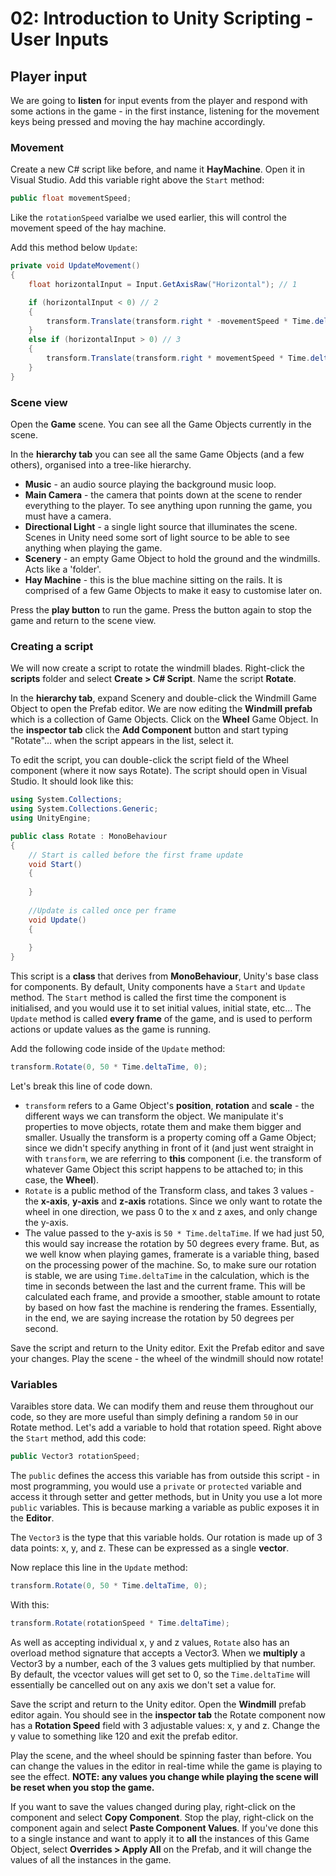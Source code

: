# 02: Introduction to Unity Scripting - User Inputs

## Player input

We are going to **listen** for input events from the player and respond with some actions in the game - in the first instance, listening for the movement keys being pressed and moving the hay machine accordingly.

### Movement

Create a new C# script like before, and name it **HayMachine**. Open it in Visual Studio. Add this variable right above the `Start` method:

```csharp
public float movementSpeed;
```

Like the `rotationSpeed` varialbe we used earlier, this will control the movement speed of the hay machine.

Add this method below `Update`:

```csharp
private void UpdateMovement()
{
    float horizontalInput = Input.GetAxisRaw("Horizontal"); // 1

    if (horizontalInput < 0) // 2
    {
        transform.Translate(transform.right * -movementSpeed * Time.deltaTime);
    }
    else if (horizontalInput > 0) // 3
    {
        transform.Translate(transform.right * movementSpeed * Time.deltaTime);
    }
}
```

### Scene view

Open the **Game** scene. You can see all the Game Objects currently in the scene.

In the **hierarchy tab** you can see all the same Game Objects (and a few others), organised into a tree-like hierarchy.

- **Music** - an audio source playing the background music loop.
- **Main Camera** - the camera that points down at the scene to render everything to the player. To see anything upon running the game, you must have a camera.
- **Directional Light** - a single light source that illuminates the scene. Scenes in Unity need some sort of light source to be able to see anything when playing the game.
- **Scenery** - an empty Game Object to hold the ground and the windmills. Acts like a 'folder'.
- **Hay Machine** - this is the blue machine sitting on the rails. It is comprised of a few Game Objects to make it easy to customise later on.

Press the **play button** to run the game. Press the button again to stop the game and return to the scene view.

### Creating a script

We will now create a script to rotate the windmill blades. Right-click the **scripts** folder and select **Create > C# Script**. Name the script **Rotate**.

In the **hierarchy tab**, expand Scenery and double-click the Windmill Game Object to open the Prefab editor. We are now editing the **Windmill prefab** which is a collection of Game Objects. Click on the **Wheel** Game Object. In the **inspector tab** click the **Add Component** button and start typing "Rotate"... when the script appears in the list, select it.

To edit the script, you can double-click the script field of the Wheel component (where it now says Rotate). The script should open in Visual Studio. It should look like this:

```csharp
using System.Collections;
using System.Collections.Generic;
using UnityEngine;

public class Rotate : MonoBehaviour
{
    // Start is called before the first frame update
    void Start()
    {
    
    }
    
    //Update is called once per frame
    void Update()
    {
    
    }
}
```

This script is a **class** that derives from **MonoBehaviour**, Unity's base class for components. By default, Unity components have a `Start` and `Update` method. The `Start` method is called the first time the component is initialised, and you would use it to set initial values, initial state, etc... The `Update` method is called **every frame** of the game, and is used to perform actions or update values as the game is running.

Add the following code inside of the `Update` method:

```csharp
transform.Rotate(0, 50 * Time.deltaTime, 0);
```

Let's break this line of code down.

- `transform` refers to a Game Object's **position**, **rotation** and **scale** - the different ways we can transform the object. We manipulate it's properties to move objects, rotate them and make them bigger and smaller. Usually the transform is a property coming off a Game Object; since we didn't specify anything in front of it (and just went straight in with `transform`, we are referring to **this** component (i.e. the transform of whatever Game Object this script happens to be attached to; in this case, the **Wheel**).
- `Rotate` is a public method of the Transform class, and takes 3 values - the **x-axis**, **y-axis** and **z-axis** rotations. Since we only want to rotate the wheel in one direction, we pass 0 to the x and z axes, and only change the y-axis.
- The value passed to the y-axis is `50 * Time.deltaTime`. If we had just 50, this would say increase the rotation by 50 degrees every frame. But, as we well know when playing games, framerate is a variable thing, based on the processing power of the machine. So, to make sure our rotation is stable, we are using `Time.deltaTime` in the calculation, which is the time in seconds between the last and the current frame. This will be calculated each frame, and provide a smoother, stable amount to rotate by based on how fast the machine is rendering the frames. Essentially, in the end, we are saying increase the rotation by 50 degrees per second.

Save the script and return to the Unity editor. Exit the Prefab editor and save your changes. Play the scene - the wheel of the windmill should now rotate!

### Variables

Varaibles store data. We can modify them and reuse them throughout our code, so they are more useful than simply defining a random `50` in our Rotate method. Let's add a variable to hold that rotation speed. Right above the `Start` method, add this code:

```csharp
public Vector3 rotationSpeed;
```

The `public` defines the access this variable has from outside this script - in most programming, you would use a `private` or `protected` variable and access it through setter and getter methods, but in Unity you use a lot more `public` variables. This is because marking a variable as public exposes it in the **Editor**.

The `Vector3` is the type that this variable holds. Our rotation is made up of 3 data points: x, y, and z. These can be expressed as a single **vector**.

Now replace this line in the `Update` method:

```csharp
transform.Rotate(0, 50 * Time.deltaTime, 0);
```

With this:

```csharp
transform.Rotate(rotationSpeed * Time.deltaTime);
```

As well as accepting individual x, y and z values, `Rotate` also has an overload method signature that accepts a Vector3. When we **multiply** a Vector3 by a number, each of the 3 values gets multiplied by that number. By default, the vcector values will get set to 0, so the `Time.deltaTime` will essentially be cancelled out on any axis we don't set a value for.

Save the script and return to the Unity editor. Open the **Windmill** prefab editor again. You should see in the **inspector tab** the Rotate component now has a **Rotation Speed** field with 3 adjustable values: x, y and z. Change the y value to something like 120 and exit the prefab editor.

Play the scene, and the wheel should be spinning faster than before. You can change the values in the editor in real-time while the game is playing to see the effect. **NOTE: any values you change while playing the scene will be reset when you stop the game.** 

If you want to save the values changed during play, right-click on the component and select **Copy Component**. Stop the play, right-click on the component again and select **Paste Component Values**. If you've done this to a single instance and want to apply it to **all** the instances of this Game Object, select **Overrides > Apply All** on the Prefab, and it will change the values of all the instances in the game.
